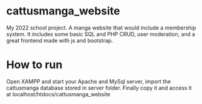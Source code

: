 # cattusmanga_website
My 2022 school project. A manga website that would include a membership system. It includes some basic SQL and PHP CRUD, user moderation, and a great frontend made with js and bootstrap.


# How to run
Open XAMPP and start your Apache and MySql server, import the cattusmanga database stored in server folder. Finally copy it and access it at localhost/htdocs/cattusmanga_website
